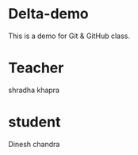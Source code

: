 # Delta-demo
This is a demo for Git &amp; GitHub class.

# Teacher
shradha khapra

# student
Dinesh chandra